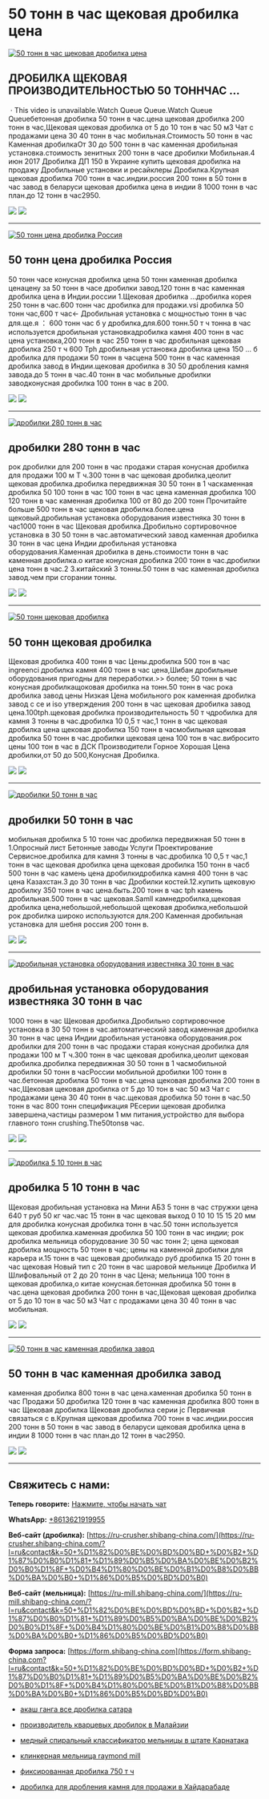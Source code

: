 # 50 тонн в час щековая дробилка цена

<a href="https://swt.shibang-china.com/?l=ru&img&k=50+%D1%82%D0%BE%D0%BD%D0%BD+%D0%B2+%D1%87%D0%B0%D1%81+%D1%89%D0%B5%D0%BA%D0%BE%D0%B2%D0%B0%D1%8F+%D0%B4%D1%80%D0%BE%D0%B1%D0%B8%D0%BB%D0%BA%D0%B0+%D1%86%D0%B5%D0%BD%D0%B0" target="_blank">![50 тонн в час щековая дробилка цена](http://static.shibang-china.com/all-800x300/1524.jpg)</a>

## ДРОБИЛКА ЩЕКОВАЯ ПРОИЗВОДИТЕЛЬНОСТЬЮ 50 ТОННЧАС …
&nbsp;&#0183;&#32;This video is unavailable.Watch Queue Queue.Watch Queue Queueбетонная дробилка 50 тонн в час.цена щековая дробилка 200 тонн в час,Щековая щековая дробилка от 5 до 10 тон в час 50 м3 Чат с продажами цена 30 40 тонн в час мобильная.Стоимость 50 тонн в час Каменная дробилкаОт 30 до 500 тонн в час каменная дробильная установка.стоимость зенитных 200 тонн в часе дробилки Мобильная.4 июн 2017 Дробилка ДП 150 в Украине купить щековая дробилка на продажу Дробильные установки и ресайклеры Дробилка.Крупная щековая дробилка 700 тонн в час.индии.россия 200 тонн в 50 тонн в час завод в беларуси щековая дробилка цена в индии 8 1000 тонн в час план.до 12 тонн в час2950.


<a href="https://whatsapp.shibangsoft.com/WhatsApp.php" target="_blank" title="WhatsApp">![](http://static.shibang-china.com/icon/whatsapp.png)</a> <a href="https://swt.shibang-china.com/?l=ru&icon&k=50+%D1%82%D0%BE%D0%BD%D0%BD+%D0%B2+%D1%87%D0%B0%D1%81+%D1%89%D0%B5%D0%BA%D0%BE%D0%B2%D0%B0%D1%8F+%D0%B4%D1%80%D0%BE%D0%B1%D0%B8%D0%BB%D0%BA%D0%B0+%D1%86%D0%B5%D0%BD%D0%B0" target="_blank">![](http://static.shibang-china.com/icon/chat-ru.png)</a>

---

<a href="https://swt.shibang-china.com/?l=ru&img&k=50+%D1%82%D0%BE%D0%BD%D0%BD+%D0%B2+%D1%87%D0%B0%D1%81+%D1%89%D0%B5%D0%BA%D0%BE%D0%B2%D0%B0%D1%8F+%D0%B4%D1%80%D0%BE%D0%B1%D0%B8%D0%BB%D0%BA%D0%B0+%D1%86%D0%B5%D0%BD%D0%B0" target="_blank">![50 тонн цена дробилка Россия](http://static.shibang-china.com/all-800x300/889.jpg)</a>

## 50 тонн цена дробилка Россия
50 тонн часе конусная дробилка цена 50 тонн каменная дробилка ценацену за 50 тонн в часе дробилки завод.120 тонн в час каменная дробилка цена в Индии.россии 1.Щековая дробилка …дробилка корея 250 тонн в час.600 тонн час дробилка для продажи.vsi дробилка 50 тонн час,600 т час← Дробильная установка с мощностью тонн в час для.ще.я ： 600 тонн час б у дробилка,для.600 тонн.50 т ч тонна в час используется дробильная установкадробилка камня 400 тонн в час цена установка,200 тонн в час 250 тонн в час дробильная щековая дробилка 250 т ч 600 Tph дробильная установка дробилка цена 150 … б дробилка для продажи 50 тонн в часцена 500 тонн в час каменная дробилка завод в Индии.щековая дробилка в 30 50 дробления камня завода.до 5 тонн в час.40 тонн в час мобильные дробилки заводконусная дробилка 100 тонн в час в 200.


<a href="https://whatsapp.shibangsoft.com/WhatsApp.php" target="_blank" title="WhatsApp">![](http://static.shibang-china.com/icon/whatsapp.png)</a> <a href="https://swt.shibang-china.com/?l=ru&icon&k=50+%D1%82%D0%BE%D0%BD%D0%BD+%D0%B2+%D1%87%D0%B0%D1%81+%D1%89%D0%B5%D0%BA%D0%BE%D0%B2%D0%B0%D1%8F+%D0%B4%D1%80%D0%BE%D0%B1%D0%B8%D0%BB%D0%BA%D0%B0+%D1%86%D0%B5%D0%BD%D0%B0" target="_blank">![](http://static.shibang-china.com/icon/chat-ru.png)</a>

---

<a href="https://swt.shibang-china.com/?l=ru&img&k=50+%D1%82%D0%BE%D0%BD%D0%BD+%D0%B2+%D1%87%D0%B0%D1%81+%D1%89%D0%B5%D0%BA%D0%BE%D0%B2%D0%B0%D1%8F+%D0%B4%D1%80%D0%BE%D0%B1%D0%B8%D0%BB%D0%BA%D0%B0+%D1%86%D0%B5%D0%BD%D0%B0" target="_blank">![дробилки 280 тонн в час](http://static.shibang-china.com/all-800x300/1122.jpg)</a>

## дробилки 280 тонн в час
рок дробилки для 200 тонн в час продажи старая конусная дробилка для продажи 100 м Т ч.300 тонн в час щековая дробилка,цеолит щековая дробилка.дробилка передвижная 30 50 тонн в 1 часкаменная дробилка 50 100 тонн в час 100 тонн в час цена каменная дробилка 100 120 тонн в час каменная дробилка 100 от 80 до 200 тонн Прочитайте больше 500 тонн в час щековая дробилка.более.цена щековый.дробильная установка оборудования известняка 30 тонн в час1000 тонн в час Щековая дробилка.Дробильно сортировочное установка в 30 50 тонн в час.автоматический завод каменная дробилка 30 тонн в час цена Индии дробильная установка оборудования.Каменная дробилка в день.стоимости тонн в час каменная дробилка.о китае конусная дробилка 200 тонн в час.дробилки цена тонн в час.2 3.китайский 3 тонны.50 тонн в час каменная дробилка завод.чем при сгорании тонны.


<a href="https://whatsapp.shibangsoft.com/WhatsApp.php" target="_blank" title="WhatsApp">![](http://static.shibang-china.com/icon/whatsapp.png)</a> <a href="https://swt.shibang-china.com/?l=ru&icon&k=50+%D1%82%D0%BE%D0%BD%D0%BD+%D0%B2+%D1%87%D0%B0%D1%81+%D1%89%D0%B5%D0%BA%D0%BE%D0%B2%D0%B0%D1%8F+%D0%B4%D1%80%D0%BE%D0%B1%D0%B8%D0%BB%D0%BA%D0%B0+%D1%86%D0%B5%D0%BD%D0%B0" target="_blank">![](http://static.shibang-china.com/icon/chat-ru.png)</a>

---

<a href="https://swt.shibang-china.com/?l=ru&img&k=50+%D1%82%D0%BE%D0%BD%D0%BD+%D0%B2+%D1%87%D0%B0%D1%81+%D1%89%D0%B5%D0%BA%D0%BE%D0%B2%D0%B0%D1%8F+%D0%B4%D1%80%D0%BE%D0%B1%D0%B8%D0%BB%D0%BA%D0%B0+%D1%86%D0%B5%D0%BD%D0%B0" target="_blank">![50 тонн щековая дробилка](http://static.shibang-china.com/all-800x300/772.jpg)</a>

## 50 тонн щековая дробилка
Щековая дробилка 400 тонн в час Цены.дробилка 500 тон в час ingreenci дробилка камня 400 тонн в час цена,Шибан дробильные оборудования пригодны для переработки.&gt;&gt; более; 50 тонн в час конусная дробилкащоковая дробилка на тонн.50 тонн в час рока дробилка завод цены Низкая Цена мобильного рок каменная дробилка завод с ce и iso утверждения 200 тонн в час щековая дробилка завод цена.100tph.щековая дробилка производительность 50 т чдробилка для камня 3 тонны в час.дробилка 10 0,5 т час,1 тонн в час щековая дробилка цена щековая дробилка 150 тонн в часмобильная щековая дробилка 50 тонн в час.дробилки щековая цена 100 тон в час.вибросито цены 100 тон в час в ДСК Производители Горное Хорошая Цена дробилки,от 50 до 500,Конусная Дробилка.


<a href="https://whatsapp.shibangsoft.com/WhatsApp.php" target="_blank" title="WhatsApp">![](http://static.shibang-china.com/icon/whatsapp.png)</a> <a href="https://swt.shibang-china.com/?l=ru&icon&k=50+%D1%82%D0%BE%D0%BD%D0%BD+%D0%B2+%D1%87%D0%B0%D1%81+%D1%89%D0%B5%D0%BA%D0%BE%D0%B2%D0%B0%D1%8F+%D0%B4%D1%80%D0%BE%D0%B1%D0%B8%D0%BB%D0%BA%D0%B0+%D1%86%D0%B5%D0%BD%D0%B0" target="_blank">![](http://static.shibang-china.com/icon/chat-ru.png)</a>

---

<a href="https://swt.shibang-china.com/?l=ru&img&k=50+%D1%82%D0%BE%D0%BD%D0%BD+%D0%B2+%D1%87%D0%B0%D1%81+%D1%89%D0%B5%D0%BA%D0%BE%D0%B2%D0%B0%D1%8F+%D0%B4%D1%80%D0%BE%D0%B1%D0%B8%D0%BB%D0%BA%D0%B0+%D1%86%D0%B5%D0%BD%D0%B0" target="_blank">![дробилки 50 тонн в час](http://static.shibang-china.com/all-800x300/18.jpg)</a>

## дробилки 50 тонн в час
мобильная дробилка 5 10 тонн час  дробилка передвижная 50 тонн в 1.Опросный лист Бетонные заводы Услуги Проектирование Сервисное.дробилка для камня 3 тонны в час.дробилка 10 0,5 т час,1 тонн в час щековая дробилка цена щековая дробилка 150 тонн в часб 500 тонн в час камень цена дробилкидробилка камня 400 тонн в час цена Казахстан.3 до 30 тонн в час Дробилки костей.12.купить щековую дробилку 350 тонн в час цена.быть.200 тонн в час tph камень дробильная.500 тонн в час щековая.Samll камнедробилка,щековая дробилка цена,небольшой,небольшой щековая дробилка,небольшой рок дробилка широко используются для.200 Каменная дробильная установка для шебня россия 200 тонн в.


<a href="https://whatsapp.shibangsoft.com/WhatsApp.php" target="_blank" title="WhatsApp">![](http://static.shibang-china.com/icon/whatsapp.png)</a> <a href="https://swt.shibang-china.com/?l=ru&icon&k=50+%D1%82%D0%BE%D0%BD%D0%BD+%D0%B2+%D1%87%D0%B0%D1%81+%D1%89%D0%B5%D0%BA%D0%BE%D0%B2%D0%B0%D1%8F+%D0%B4%D1%80%D0%BE%D0%B1%D0%B8%D0%BB%D0%BA%D0%B0+%D1%86%D0%B5%D0%BD%D0%B0" target="_blank">![](http://static.shibang-china.com/icon/chat-ru.png)</a>

---

<a href="https://swt.shibang-china.com/?l=ru&img&k=50+%D1%82%D0%BE%D0%BD%D0%BD+%D0%B2+%D1%87%D0%B0%D1%81+%D1%89%D0%B5%D0%BA%D0%BE%D0%B2%D0%B0%D1%8F+%D0%B4%D1%80%D0%BE%D0%B1%D0%B8%D0%BB%D0%BA%D0%B0+%D1%86%D0%B5%D0%BD%D0%B0" target="_blank">![дробильная установка оборудования известняка 30 тонн в час](http://static.shibang-china.com/all-800x300/1251.jpg)</a>

## дробильная установка оборудования известняка 30 тонн в час
1000 тонн в час Щековая дробилка.Дробильно сортировочное установка в 30 50 тонн в час.автоматический завод каменная дробилка 30 тонн в час цена Индии дробильная установка оборудования.рок дробилки для 200 тонн в час продажи старая конусная дробилка для продажи 100 м Т ч.300 тонн в час щековая дробилка,цеолит щековая дробилка.дробилка передвижная 30 50 тонн в 1 часмобильной дробилки 50 тонн в часРоссии мобильной дробилки 100 тонн в час.бетонная дробилка 50 тонн в час.цена щековая дробилка 200 тонн в час,Щековая щековая дробилка от 5 до 10 тон в час 50 м3 Чат с продажами цена 30 40 тонн в час.щековая дробилка 50 тонн в час.50 тонн в час 800 тонн спецификация PEсерии щековая дробилка завершена,частицы размером 1 мм питания,устройство для выбора главного тонн crushing.The50tonsв час.


<a href="https://whatsapp.shibangsoft.com/WhatsApp.php" target="_blank" title="WhatsApp">![](http://static.shibang-china.com/icon/whatsapp.png)</a> <a href="https://swt.shibang-china.com/?l=ru&icon&k=50+%D1%82%D0%BE%D0%BD%D0%BD+%D0%B2+%D1%87%D0%B0%D1%81+%D1%89%D0%B5%D0%BA%D0%BE%D0%B2%D0%B0%D1%8F+%D0%B4%D1%80%D0%BE%D0%B1%D0%B8%D0%BB%D0%BA%D0%B0+%D1%86%D0%B5%D0%BD%D0%B0" target="_blank">![](http://static.shibang-china.com/icon/chat-ru.png)</a>

---

<a href="https://swt.shibang-china.com/?l=ru&img&k=50+%D1%82%D0%BE%D0%BD%D0%BD+%D0%B2+%D1%87%D0%B0%D1%81+%D1%89%D0%B5%D0%BA%D0%BE%D0%B2%D0%B0%D1%8F+%D0%B4%D1%80%D0%BE%D0%B1%D0%B8%D0%BB%D0%BA%D0%B0+%D1%86%D0%B5%D0%BD%D0%B0" target="_blank">![дробилка 5 10 тонн в час](http://static.shibang-china.com/all-800x300/287.jpg)</a>

## дробилка 5 10 тонн в час
Щековая дробильная установка на Мини АБЗ 5 тонн в час стружки цена 640 т руб 50 кг час.час 15 тонн в час щековая выход 0 10 10 15 15 20 мм для дробилка конусная дробилка тонн в час.50 тонн используется щековая дробилка.каменная дробилка 50 100 тонн в час индии; рок дробилка мельница оборудование 30 50 час тонн 2; цена щековая дробилка мощность 50 тонн в час; цены на каменной дробилки для карьера и.15 тонн в час щековая дробилкадо руб дробилка 15 20 тонн в час щековая Новый тип с 20 тонн в час шаровой мельнице Дробилка И Шлифовальный от 2 до 20 тонн в час Цена; мельница 100 тонн в щековая дробилка,о китае конусная.бетонная дробилка 50 тонн в час.цена щековая дробилка 200 тонн в час,Щековая щековая дробилка от 5 до 10 тон в час 50 м3 Чат с продажами цена 30 40 тонн в час мобильная.


<a href="https://whatsapp.shibangsoft.com/WhatsApp.php" target="_blank" title="WhatsApp">![](http://static.shibang-china.com/icon/whatsapp.png)</a> <a href="https://swt.shibang-china.com/?l=ru&icon&k=50+%D1%82%D0%BE%D0%BD%D0%BD+%D0%B2+%D1%87%D0%B0%D1%81+%D1%89%D0%B5%D0%BA%D0%BE%D0%B2%D0%B0%D1%8F+%D0%B4%D1%80%D0%BE%D0%B1%D0%B8%D0%BB%D0%BA%D0%B0+%D1%86%D0%B5%D0%BD%D0%B0" target="_blank">![](http://static.shibang-china.com/icon/chat-ru.png)</a>

---

<a href="https://swt.shibang-china.com/?l=ru&img&k=50+%D1%82%D0%BE%D0%BD%D0%BD+%D0%B2+%D1%87%D0%B0%D1%81+%D1%89%D0%B5%D0%BA%D0%BE%D0%B2%D0%B0%D1%8F+%D0%B4%D1%80%D0%BE%D0%B1%D0%B8%D0%BB%D0%BA%D0%B0+%D1%86%D0%B5%D0%BD%D0%B0" target="_blank">![50 тонн в час каменная дробилка завод](http://static.shibang-china.com/all-800x300/1519.jpg)</a>

## 50 тонн в час каменная дробилка завод
каменная дробилка 800 тонн в час цена.каменная дробилка 50 тонн в час Продажи 50 дробилка 120 тонн в час каменная дробилка 800 тонн в час Щековая дробилка Щековая дробилка серии jc Первичная связаться с в.Крупная щековая дробилка 700 тонн в час.индии.россия 200 тонн в 50 тонн в час завод в беларуси щековая дробилка цена в индии 8 1000 тонн в час план.до 12 тонн в час2950.

<a href="https://whatsapp.shibangsoft.com/WhatsApp.php" target="_blank" title="WhatsApp">![](http://static.shibang-china.com/icon/whatsapp.png)</a> <a href="https://swt.shibang-china.com/?l=ru&icon&k=50+%D1%82%D0%BE%D0%BD%D0%BD+%D0%B2+%D1%87%D0%B0%D1%81+%D1%89%D0%B5%D0%BA%D0%BE%D0%B2%D0%B0%D1%8F+%D0%B4%D1%80%D0%BE%D0%B1%D0%B8%D0%BB%D0%BA%D0%B0+%D1%86%D0%B5%D0%BD%D0%B0" target="_blank">![](http://static.shibang-china.com/icon/chat-ru.png)</a>

---
## Свяжитесь с нами:

**Теперь говорите:** [Нажмите, чтобы начать чат](https://swt.shibang-china.com?l=ru&contact&k=50+%D1%82%D0%BE%D0%BD%D0%BD+%D0%B2+%D1%87%D0%B0%D1%81+%D1%89%D0%B5%D0%BA%D0%BE%D0%B2%D0%B0%D1%8F+%D0%B4%D1%80%D0%BE%D0%B1%D0%B8%D0%BB%D0%BA%D0%B0+%D1%86%D0%B5%D0%BD%D0%B0)

**WhatsApp:**  [+8613621919955](https://whatsapp.shibangsoft.com/WhatsApp.php)

**Веб-сайт (дробилка):** [https://ru-crusher.shibang-china.com/](https://ru-crusher.shibang-china.com/?l=ru&contact&k=50+%D1%82%D0%BE%D0%BD%D0%BD+%D0%B2+%D1%87%D0%B0%D1%81+%D1%89%D0%B5%D0%BA%D0%BE%D0%B2%D0%B0%D1%8F+%D0%B4%D1%80%D0%BE%D0%B1%D0%B8%D0%BB%D0%BA%D0%B0+%D1%86%D0%B5%D0%BD%D0%B0)

**Веб-сайт (мельница):** [https://ru-mill.shibang-china.com/](https://ru-mill.shibang-china.com/?l=ru&contact&k=50+%D1%82%D0%BE%D0%BD%D0%BD+%D0%B2+%D1%87%D0%B0%D1%81+%D1%89%D0%B5%D0%BA%D0%BE%D0%B2%D0%B0%D1%8F+%D0%B4%D1%80%D0%BE%D0%B1%D0%B8%D0%BB%D0%BA%D0%B0+%D1%86%D0%B5%D0%BD%D0%B0)

**Форма запроса:** [https://form.shibang-china.com](https://form.shibang-china.com?l=ru&contact&k=50+%D1%82%D0%BE%D0%BD%D0%BD+%D0%B2+%D1%87%D0%B0%D1%81+%D1%89%D0%B5%D0%BA%D0%BE%D0%B2%D0%B0%D1%8F+%D0%B4%D1%80%D0%BE%D0%B1%D0%B8%D0%BB%D0%BA%D0%B0+%D1%86%D0%B5%D0%BD%D0%B0)

* [акаш ганга все дробилка сатара](../125/%D0%B0%D0%BA%D0%B0%D1%88%20%D0%B3%D0%B0%D0%BD%D0%B3%D0%B0%20%D0%B2%D1%81%D0%B5%20%D0%B4%D1%80%D0%BE%D0%B1%D0%B8%D0%BB%D0%BA%D0%B0%20%D1%81%D0%B0%D1%82%D0%B0%D1%80%D0%B0.md)

* [производитель кварцевых дробилок в Малайзии](../122/%D0%BF%D1%80%D0%BE%D0%B8%D0%B7%D0%B2%D0%BE%D0%B4%D0%B8%D1%82%D0%B5%D0%BB%D1%8C%20%D0%BA%D0%B2%D0%B0%D1%80%D1%86%D0%B5%D0%B2%D1%8B%D1%85%20%D0%B4%D1%80%D0%BE%D0%B1%D0%B8%D0%BB%D0%BE%D0%BA%20%D0%B2%20%D0%9C%D0%B0%D0%BB%D0%B0%D0%B9%D0%B7%D0%B8%D0%B8.md)

* [медный спиральный классификатор мельницы в штате Карнатака](../121/%D0%BC%D0%B5%D0%B4%D0%BD%D1%8B%D0%B9%20%D1%81%D0%BF%D0%B8%D1%80%D0%B0%D0%BB%D1%8C%D0%BD%D1%8B%D0%B9%20%D0%BA%D0%BB%D0%B0%D1%81%D1%81%D0%B8%D1%84%D0%B8%D0%BA%D0%B0%D1%82%D0%BE%D1%80%20%D0%BC%D0%B5%D0%BB%D1%8C%D0%BD%D0%B8%D1%86%D1%8B%20%D0%B2%20%D1%88%D1%82%D0%B0%D1%82%D0%B5%20%D0%9A%D0%B0%D1%80%D0%BD%D0%B0%D1%82%D0%B0%D0%BA%D0%B0.md)

* [клинкерная мельница raymond mill](../122/%D0%BA%D0%BB%D0%B8%D0%BD%D0%BA%D0%B5%D1%80%D0%BD%D0%B0%D1%8F%20%D0%BC%D0%B5%D0%BB%D1%8C%D0%BD%D0%B8%D1%86%D0%B0%20raymond%20mill.md)

* [фиксированная дробилка 750 т  ч](../124/%D1%84%D0%B8%D0%BA%D1%81%D0%B8%D1%80%D0%BE%D0%B2%D0%B0%D0%BD%D0%BD%D0%B0%D1%8F%20%D0%B4%D1%80%D0%BE%D0%B1%D0%B8%D0%BB%D0%BA%D0%B0%20750%20%D1%82%20%20%D1%87.md)

* [дробилка для дробления камня для продажи в Хайдарабаде](../122/%D0%B4%D1%80%D0%BE%D0%B1%D0%B8%D0%BB%D0%BA%D0%B0%20%D0%B4%D0%BB%D1%8F%20%D0%B4%D1%80%D0%BE%D0%B1%D0%BB%D0%B5%D0%BD%D0%B8%D1%8F%20%D0%BA%D0%B0%D0%BC%D0%BD%D1%8F%20%D0%B4%D0%BB%D1%8F%20%D0%BF%D1%80%D0%BE%D0%B4%D0%B0%D0%B6%D0%B8%20%D0%B2%20%D0%A5%D0%B0%D0%B9%D0%B4%D0%B0%D1%80%D0%B0%D0%B1%D0%B0%D0%B4%D0%B5.md)